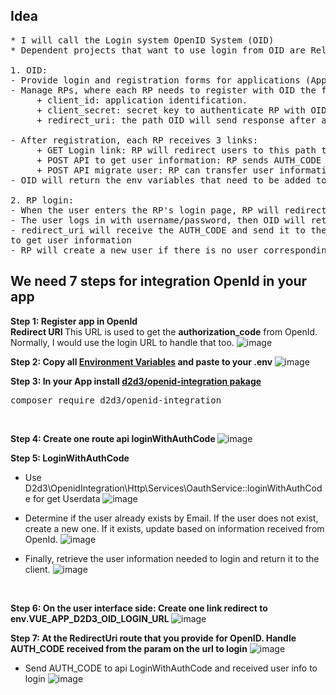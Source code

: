 <h2>Idea</h2>

<pre>
* I will call the Login system OpenID System (OID)
* Dependent projects that want to use login from OID are Relying Party (RP)

1. OID:
- Provide login and registration forms for applications (App).
- Manage RPs, where each RP needs to register with OID the following information:
     + client_id: application identification.
     + client_secret: secret key to authenticate RP with OID.
     + redirect_uri: the path OID will send response after authentication is complete.

- After registration, each RP receives 3 links:
     + GET Login link: RP will redirect users to this path to log in.
     + POST API to get user information: RP sends AUTH_CODE to get user information.
     + POST API migrate user: RP can transfer user information to OID.
- OID will return the env variables that need to be added to RP's .env

2. RP login:
- When the user enters the RP's login page, RP will redirect to the login link from OID.
- The user logs in with username/password, then OID will return the AUTH_CODE via redirect_uri.
- redirect_uri will receive the AUTH_CODE and send it to the /userInfo endpoint with {client_secret} 
to get user information
- RP will create a new user if there is no user corresponding to this email in the RP system
</pre>

<h2>We need 7 steps for integration OpenId in your app</h2>

<b>Step 1: Register app in OpenId </b>
<br>
<b>Redirect URI </b>
This URL is used to get the <b>authorization_code</b> from OpenId. Normally, I would use the login URL to handle that too.
![image](https://github.com/user-attachments/assets/5bd06551-bd34-473b-8086-7c36c2ea63ac)
<br>

<b>Step 2: Copy all <u>Environment Variables</u> and paste to your .env </b>
![image](https://github.com/user-attachments/assets/b013815d-cb31-4ab3-a72e-61fb3ee45368)
<br>

<b>Step 3: In your App install <u>d2d3/openid-integration pakage</u>  </b>
<pre>composer require d2d3/openid-integration</pre>
<br>

<b>Step 4: Create one route api loginWithAuthCode </b>
![image](https://github.com/user-attachments/assets/60b35d22-488e-429f-aa01-10b7158d975c)
<br>

<b>Step 5: LoginWithAuthCode </b>
- Use D2d3\OpenidIntegration\Http\Services\OauthService::loginWithAuthCode for get Userdata
![image](https://github.com/user-attachments/assets/a53a260e-1562-4a71-9f2f-9f9c1258cfd2)

- Determine if the user already exists by Email. If the user does not exist, create a new one. If it exists, update based on information received from OpenId.
![image](https://github.com/user-attachments/assets/e940352c-b624-4e25-8463-35e798386a2d)

- Finally, retrieve the user information needed to login and return it to the client.
![image](https://github.com/user-attachments/assets/e01acbd3-1a3b-479a-9265-4fb94878d144)
<br>

<b>Step 6: On the user interface side: Create one link redirect to env.VUE_APP_D2D3_OID_LOGIN_URL </b>
![image](https://github.com/user-attachments/assets/524ee47d-8d35-4f08-b4f0-9119072ed117)
<br>

<b>Step 7: At the RedirectUri route that you provide for OpenID. Handle AUTH_CODE received from the param on the url to login</b>
![image](https://github.com/user-attachments/assets/b89222ac-43cf-494d-b354-e10ba83d67d7)

- Send AUTH_CODE to api LoginWithAuthCode and received user info to login
![image](https://github.com/user-attachments/assets/44b3f14c-f8fc-4ecb-b37d-c3a23bd1a179)

<br>
